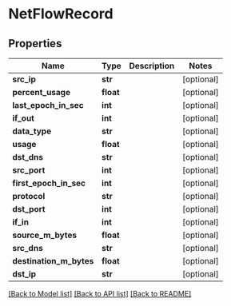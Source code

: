 # NetFlowRecord

## Properties
Name | Type | Description | Notes
------------ | ------------- | ------------- | -------------
**src_ip** | **str** |  | [optional] 
**percent_usage** | **float** |  | [optional] 
**last_epoch_in_sec** | **int** |  | [optional] 
**if_out** | **int** |  | [optional] 
**data_type** | **str** |  | [optional] 
**usage** | **float** |  | [optional] 
**dst_dns** | **str** |  | [optional] 
**src_port** | **int** |  | [optional] 
**first_epoch_in_sec** | **int** |  | [optional] 
**protocol** | **str** |  | [optional] 
**dst_port** | **int** |  | [optional] 
**if_in** | **int** |  | [optional] 
**source_m_bytes** | **float** |  | [optional] 
**src_dns** | **str** |  | [optional] 
**destination_m_bytes** | **float** |  | [optional] 
**dst_ip** | **str** |  | [optional] 

[[Back to Model list]](../README.md#documentation-for-models) [[Back to API list]](../README.md#documentation-for-api-endpoints) [[Back to README]](../README.md)


